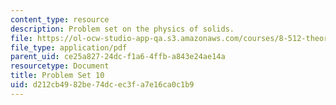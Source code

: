 ```yaml
---
content_type: resource
description: Problem set on the physics of solids.
file: https://ol-ocw-studio-app-qa.s3.amazonaws.com/courses/8-512-theory-of-solids-ii-spring-2009/d212cb4982be74dcec3fa7e16ca0c1b9_MIT8_512s09_2004_pset10.pdf
file_type: application/pdf
parent_uid: ce25a827-24dc-f1a6-4ffb-a843e24ae14a
resourcetype: Document
title: Problem Set 10
uid: d212cb49-82be-74dc-ec3f-a7e16ca0c1b9
---
```

